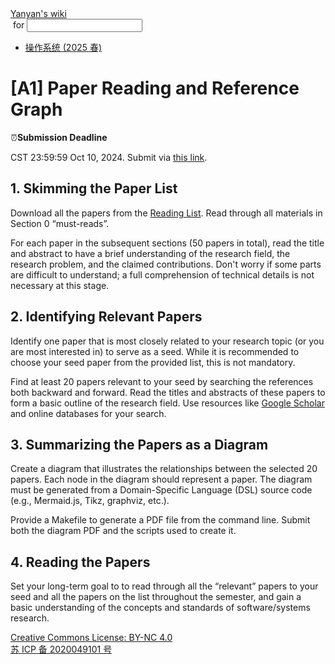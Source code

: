 <!DOCTYPE html><html><head><meta charSet="utf-8"/><meta name="viewport" content="width=device-width"/><title>Yanyan&#x27;s Wiki</title><link rel="stylesheet" href="https://cdn.jsdelivr.net/npm/katex@0.16.9/dist/katex.min.css"/><link rel="stylesheet" href="https://cdnjs.cloudflare.com/ajax/libs/highlight.js/11.6.0/styles/default.min.css"/><meta name="next-head-count" content="5"/><link rel="preload" href="../../_next/static/css/e993edd6a18ef4f0.css" as="style"/><link rel="stylesheet" href="../../_next/static/css/e993edd6a18ef4f0.css" data-n-g=""/><noscript data-n-css=""></noscript><script defer="" nomodule="" src="../../_next/static/chunks/polyfills-c67a75d1b6f99dc8.js"></script><script src="../../_next/static/chunks/webpack-f73d82589f972e7d.js" defer=""></script><script src="../../_next/static/chunks/framework-66d32731bdd20e83.js" defer=""></script><script src="../../_next/static/chunks/main-3929bf55b0f13a18.js" defer=""></script><script src="../../_next/static/chunks/pages/_app-00b06920b385caf1.js" defer=""></script><script src="../../_next/static/chunks/pages/[[...index]]-877ec949b69be209.js" defer=""></script><script src="../../_next/static/a2FwJzUPGFGc0QcwaUr13/_buildManifest.js" defer=""></script><script src="../../_next/static/a2FwJzUPGFGc0QcwaUr13/_ssgManifest.js" defer=""></script></head><body><div id="__next"><div class="bg-slate-300/10"><div class="sticky top-0 z-40 w-full backdrop-blur flex-none border-b border-slate-900/10 bg-white/75 supports-backdrop-blur:bg-white/60"><div class="max-w-8xl mx-auto"><div class="py-4 border-b border-slate-900/10 lg:px-8 lg:border-0 dark:border-slate-300/10 mx-4 lg:mx-0"><div class="relative flex items-center"><a href="../../index.html">Yanyan&#x27;s wiki</a><form class="text-xs text-slate-500"> for <input type="text" name="token" class="font-mono text-xs w-16" maxLength="8"/></form><div class="relative hidden lg:flex items-center ml-4 pl-4 border-l"><nav class="text-sm leading-6 font-semibold text-slate-700 dark:text-slate-200"><ul class="flex space-x-8"><li><a class="hover:text-sky-500 dark:hover:text-sky-400" href="../../OS/2025/index.html">操作系统 (2025 春)</a></li></ul></nav></div></div></div></div></div><div class="container mx-auto max-w-5xl flex flex-col min-h-screen px-4"><div class="wiki bg-neutral-200/10"><h1>[A1] Paper Reading and Reference Graph</h1>
<div class="box yellow-box"><div><span class="float-left text-4xl mr-3 mt-2">⏰️</span><span class="font-serif text-lg border-b border-slate-600"><b>Submission Deadline</b></span><div class="font-serif pt-2"><p>CST 23:59:59 Oct 10, 2024.
Submit via <a href="https://table.nju.edu.cn/dtable/forms/dbc71de5-33dc-4863-bd85-f239e2c5211e/">this link</a>.</p></div></div></div>
<h2>1. Skimming the Paper List</h2>
<p>Download all the papers from the <a href="Reading_List.md">Reading List</a>.
Read through all materials in Section 0 “must-reads”.</p>
<p>For each paper in the subsequent sections (50 papers in total), read the title and abstract to have a brief understanding of the research field, the research problem, and the claimed contributions. Don&#x27;t worry if some parts are difficult to understand; a full comprehension of technical details is not necessary at this stage.</p>
<h2>2. Identifying Relevant Papers</h2>
<p>Identify one paper that is most closely related to your research topic (or you are most interested in) to serve as a seed. While it is recommended to choose your seed paper from the provided list, this is not mandatory.</p>
<p>Find at least 20 papers relevant to your seed by searching the references both backward and forward. Read the titles and abstracts of these papers to form a basic outline of the research field. Use resources like <a href="https://scholar.google.com/">Google Scholar</a> and online databases for your search.</p>
<h2>3. Summarizing the Papers as a Diagram</h2>
<p>Create a diagram that illustrates the relationships between the selected 20 papers. Each node in the diagram should represent a paper. The diagram must be generated from a Domain-Specific Language (DSL) source code (e.g., Mermaid.js, Tikz, graphviz, etc.).</p>
<p>Provide a Makefile to generate a PDF file from the command line. Submit both the diagram PDF and the scripts used to create it.</p>
<h2>4. Reading the Papers</h2>
<p>Set your long-term goal to to read through <red>all</red> the “relevant” papers to your seed and <red>all</red> the papers on the list throughout the semester, and gain a basic understanding of the concepts and standards of software/systems research.</p></div></div><div class="bg-neutral-100 text-center text-neutral-600 dark:bg-neutral-600 dark:text-neutral-200 lg:text-left"><div class="bg-neutral-200 p-6 text-center dark:bg-neutral-700"><a rel="license" href="http://creativecommons.org/licenses/by-nc/4.0/">Creative Commons License: BY-NC 4.0</a><br/><a href="https://beian.miit.gov.cn/">苏 ICP 备 2020049101 号</a></div></div></div></div><script id="__NEXT_DATA__" type="application/json">{"props":{"pageProps":{"source":{"compiledSource":"/*@jsxRuntime automatic @jsxImportSource react*/\nconst {Fragment: _Fragment, jsx: _jsx, jsxs: _jsxs} = arguments[0];\nconst {useMDXComponents: _provideComponents} = arguments[0];\nfunction _createMdxContent(props) {\n  const _components = Object.assign({\n    h1: \"h1\",\n    p: \"p\",\n    a: \"a\",\n    h2: \"h2\"\n  }, _provideComponents(), props.components), {Box} = _components;\n  if (!Box) _missingMdxReference(\"Box\", true);\n  return _jsxs(_Fragment, {\n    children: [_jsx(_components.h1, {\n      children: \"[A1] Paper Reading and Reference Graph\"\n    }), \"\\n\", _jsx(Box, {\n      title: \"Submission Deadline\",\n      logo: \"⏰️\",\n      children: _jsxs(_components.p, {\n        children: [\"CST 23:59:59 Oct 10, 2024.\\nSubmit via \", _jsx(_components.a, {\n          href: \"https://table.nju.edu.cn/dtable/forms/dbc71de5-33dc-4863-bd85-f239e2c5211e/\",\n          children: \"this link\"\n        }), \".\"]\n      })\n    }), \"\\n\", _jsx(_components.h2, {\n      children: \"1. Skimming the Paper List\"\n    }), \"\\n\", _jsxs(_components.p, {\n      children: [\"Download all the papers from the \", _jsx(_components.a, {\n        href: \"Reading_List.md\",\n        children: \"Reading List\"\n      }), \".\\nRead through all materials in Section 0 “must-reads”.\"]\n    }), \"\\n\", _jsx(_components.p, {\n      children: \"For each paper in the subsequent sections (50 papers in total), read the title and abstract to have a brief understanding of the research field, the research problem, and the claimed contributions. Don't worry if some parts are difficult to understand; a full comprehension of technical details is not necessary at this stage.\"\n    }), \"\\n\", _jsx(_components.h2, {\n      children: \"2. Identifying Relevant Papers\"\n    }), \"\\n\", _jsx(_components.p, {\n      children: \"Identify one paper that is most closely related to your research topic (or you are most interested in) to serve as a seed. While it is recommended to choose your seed paper from the provided list, this is not mandatory.\"\n    }), \"\\n\", _jsxs(_components.p, {\n      children: [\"Find at least 20 papers relevant to your seed by searching the references both backward and forward. Read the titles and abstracts of these papers to form a basic outline of the research field. Use resources like \", _jsx(_components.a, {\n        href: \"https://scholar.google.com/\",\n        children: \"Google Scholar\"\n      }), \" and online databases for your search.\"]\n    }), \"\\n\", _jsx(_components.h2, {\n      children: \"3. Summarizing the Papers as a Diagram\"\n    }), \"\\n\", _jsx(_components.p, {\n      children: \"Create a diagram that illustrates the relationships between the selected 20 papers. Each node in the diagram should represent a paper. The diagram must be generated from a Domain-Specific Language (DSL) source code (e.g., Mermaid.js, Tikz, graphviz, etc.).\"\n    }), \"\\n\", _jsx(_components.p, {\n      children: \"Provide a Makefile to generate a PDF file from the command line. Submit both the diagram PDF and the scripts used to create it.\"\n    }), \"\\n\", _jsx(_components.h2, {\n      children: \"4. Reading the Papers\"\n    }), \"\\n\", _jsxs(_components.p, {\n      children: [\"Set your long-term goal to to read through \", _jsx(\"red\", {\n        children: \"all\"\n      }), \" the “relevant” papers to your seed and \", _jsx(\"red\", {\n        children: \"all\"\n      }), \" the papers on the list throughout the semester, and gain a basic understanding of the concepts and standards of software/systems research.\"]\n    })]\n  });\n}\nfunction MDXContent(props = {}) {\n  const {wrapper: MDXLayout} = Object.assign({}, _provideComponents(), props.components);\n  return MDXLayout ? _jsx(MDXLayout, Object.assign({}, props, {\n    children: _jsx(_createMdxContent, props)\n  })) : _createMdxContent(props);\n}\nreturn {\n  default: MDXContent\n};\nfunction _missingMdxReference(id, component) {\n  throw new Error(\"Expected \" + (component ? \"component\" : \"object\") + \" `\" + id + \"` to be defined: you likely forgot to import, pass, or provide it.\");\n}\n","frontmatter":{},"scope":{}},"frontmatter":{}},"__N_SSG":true},"page":"/[[...index]]","query":{"index":["ISER","2024","A1.md"]},"buildId":"a2FwJzUPGFGc0QcwaUr13","isFallback":false,"gsp":true,"scriptLoader":[]}</script></body></html>